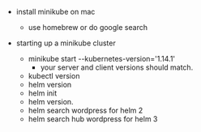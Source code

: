 - install minikube on mac

  - use homebrew or do google search

- starting up a minikube cluster
  - minikube start --kubernetes-version='1.14.1'
    - your server and client versions should match.
  - kubectl version
  - helm version
  - helm init
  - helm version.
  - helm search wordpress for helm 2
  - helm search hub wordpress for helm 3
